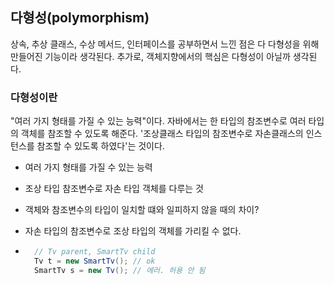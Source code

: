 ## 다형성(polymorphism)

상속, 추상 클래스, 수상 메서드, 인터페이스를 공부하면서 느낀 점은 다 다형성을 위해 만들어진 기능이라 생각된다. 추가로, 객체지향에서의 핵심은 다형성이 아닐까 생각된다.

### 다형성이란

"여러 가지 형태를 가질 수 있는 능력"이다. 자바에서는 한 타입의 참조변수로 여러 타입의 객체를 참조할 수 있도록 해준다. '조상클래스 타입의 참조변수로 자손클래스의 인스턴스를 참조할 수 있도록 하였다'는 것이다.

- 여러 가지 형태를 가질 수 있는 능력

- 조상 타입 참조변수로 자손 타입 객체를 다루는 것

- 객체와 참조변수의 타입이 일치할 떄와 일피하지 않을 때의 차이?

- 자손 타입의 참조변수로 조상 타입의 객체를 가리킬 수 없다.

- ```java
	// Tv parent, SmartTv child
	Tv t = new SmartTv(); // ok
	SmartTv s = new Tv(); // 에러. 허용 안 됨
	```

	


